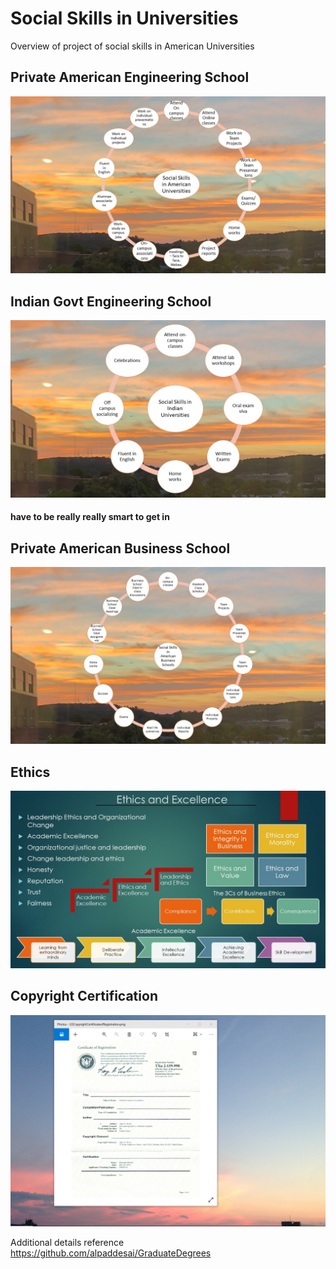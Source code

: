 # Social Skills in Universities

Overview of project of social skills in American Universities

## Private American Engineering School
![image](SocialSkillsAmericanUniversities.jpg)

## Indian Govt Engineering School
![image](SocialSkillsIndianUniversities.jpg)
#### have to be really really smart to get in 

## Private American Business School
![image](SocialSkillsBusinessSchool.jpg)

## Ethics
![image](Ethics.jpg)

## Copyright Certification
![image](USCopyrightCertificate.png)

Additional details reference https://github.com/alpaddesai/GraduateDegrees
